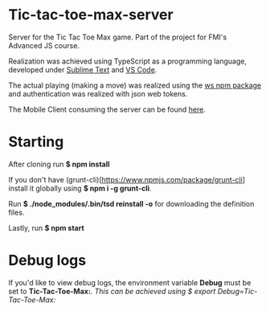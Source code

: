 # Tic-tac-toe-max-server
Server for the Tic Tac Toe Max game. Part of the project for FMI's Advanced JS course.

Realization was achieved using TypeScript as a programming language, developed under [Sublime Text](https://www.sublimetext.com) and [VS Code](https://code.visualstudio.com).

The actual playing (making a move) was realized using the [ws npm package](https://www.npmjs.com/package/ws) and authentication was realized with json web tokens.

The Mobile Client consuming the server can be found [here](https://github.com/Mitko-Kerezov/Tic-Tac-Toe-Max-MobileClient).

# Starting
After cloning run **$ npm install**

If you don't have (grunt-cli)[https://www.npmjs.com/package/grunt-cli] install it globally using **$ npm i -g grunt-cli**.

Run **$ ./node_modules/.bin/tsd reinstall -o** for downloading the definition files.

Lastly, run **$ npm start**

# Debug logs
If you'd like to view debug logs, the environment variable **Debug** must be set to **Tic-Tac-Toe-Max:***.
This can be achieved using $ export Debug=Tic-Tac-Toe-Max:*

